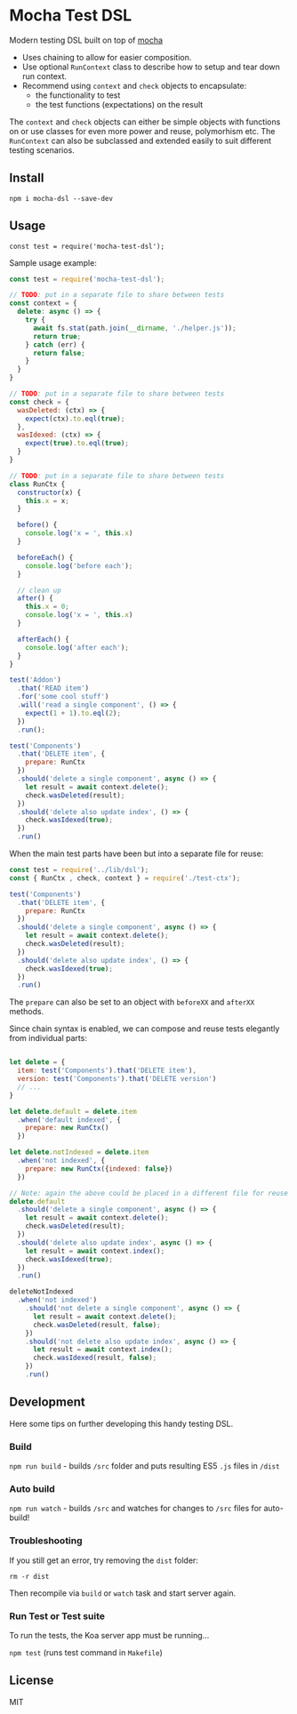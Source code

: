 # Mocha Test DSL

Modern testing DSL built on top of [mocha](https://mochajs.org/)
- Uses chaining to allow for easier composition.
- Use optional `RunContext` class to describe how to setup and tear down run context.
- Recommend using `context` and `check` objects to encapsulate:
  - the functionality to test 
  - the test functions (expectations) on the result 

The `context` and `check` objects can either be simple objects with functions on or 
use classes for even more power and reuse, polymorhism etc.
The `RunContext` can also be subclassed and extended easily to suit different testing scenarios. 

## Install

`npm i mocha-dsl --save-dev` 

## Usage

`const test = require('mocha-test-dsl');`

Sample usage example:

```js
const test = require('mocha-test-dsl');

// TODO: put in a separate file to share between tests
const context = {
  delete: async () => {
    try {
      await fs.stat(path.join(__dirname, './helper.js'));
      return true;
    } catch (err) {
      return false;
    }    
  }
}

// TODO: put in a separate file to share between tests
const check = {
  wasDeleted: (ctx) => {
    expect(ctx).to.eql(true);
  },
  wasIdexed: (ctx) => {
    expect(true).to.eql(true);
  }
}

// TODO: put in a separate file to share between tests
class RunCtx {
  constructor(x) {
    this.x = x;    
  }

  before() {
    console.log('x = ', this.x)
  }

  beforeEach() {
    console.log('before each');
  }

  // clean up
  after() {
    this.x = 0;
    console.log('x = ', this.x)
  }

  afterEach() {
    console.log('after each');
  }  
} 

test('Addon')
  .that('READ item')
  .for('some cool stuff')
  .will('read a single component', () => {
    expect(1 + 1).to.eql(2);
  })
  .run();

test('Components')
  .that('DELETE item', {
    prepare: RunCtx
  })
  .should('delete a single component', async () => {
    let result = await context.delete(); 
    check.wasDeleted(result);
  })
  .should('delete also update index', () => {
    check.wasIdexed(true);
  })
  .run()
```  

When the main test parts have been but into a separate file for reuse: 

```js
const test = require('../lib/dsl');
const { RunCtx , check, context } = require('./test-ctx');

test('Components')
  .that('DELETE item', {
    prepare: RunCtx
  })
  .should('delete a single component', async () => {
    let result = await context.delete(); 
    check.wasDeleted(result);
  })
  .should('delete also update index', () => {
    check.wasIdexed(true);
  })
  .run()
```

The `prepare` can also be set to an object with `beforeXX` and `afterXX` methods.     

Since chain syntax is enabled, we can compose and reuse tests elegantly from individual parts:

```js

let delete = {
  item: test('Components').that('DELETE item'),
  version: test('Components').that('DELETE version')
  // ...
}

let delete.default = delete.item
  .when('default indexed', {
    prepare: new RunCtx()
  })

let delete.notIndexed = delete.item
  .when('not indexed', {
    prepare: new RunCtx({indexed: false})
  })

// Note: again the above could be placed in a different file for reuse across the test suite
delete.default  
  .should('delete a single component', async () => {
    let result = await context.delete(); 
    check.wasDeleted(result);
  })
  .should('delete also update index', async () => {
    let result = await context.index();
    check.wasIdexed(true);
  })
  .run()

deleteNotIndexed
  .when('not indexed')
    .should('not delete a single component', async () => {
      let result = await context.delete(); 
      check.wasDeleted(result, false);
    })
    .should('not delete also update index', async () => {
      let result = await context.index();
      check.wasIdexed(result, false);
    })
    .run()
``` 

## Development

Here some tips on further developing this handy testing DSL.

### Build

`npm run build` - builds `/src` folder and puts resulting ES5 `.js` files in `/dist`

### Auto build

`npm run watch` - builds `/src` and watches for changes to `/src` files for auto-build!

### Troubleshooting

If you still get an error, try removing the `dist` folder:

`rm -r dist`

Then recompile via `build` or `watch` task and start server again.

### Run Test or Test suite

To run the tests, the Koa server app must be running...

`npm test` (runs test command in `Makefile`)

## License

MIT